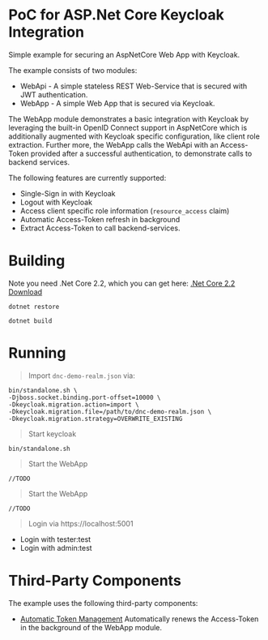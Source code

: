 # PoC for ASP.Net Core Keycloak Integration
Simple example for securing an AspNetCore Web App with Keycloak.

The example consists of two modules:
* WebApi - A simple stateless REST Web-Service that is secured with JWT authentication.
* WebApp - A simple Web App that is secured via Keycloak.

The WebApp module demonstrates a basic integration with Keycloak by leveraging the built-in OpenID Connect support in AspNetCore which is additionally augmented with Keycloak specific configuration, like client role extraction. Further more, the WebApp calls the WebApi with an Access-Token provided after a successful authentication, to demonstrate calls to backend services.

The following features are currently supported:
* Single-Sign in with Keycloak
* Logout with Keycloak
* Access client specific role information (`resource_access` claim)
* Automatic Access-Token refresh in background
* Extract Access-Token to call backend-services.

# Building
Note you need .Net Core 2.2, which you can get here: [.Net Core 2.2 Download](https://dotnet.microsoft.com/download/dotnet-core/2.2)

```
dotnet restore

dotnet build
```

# Running

> Import `dnc-demo-realm.json` via:
```
bin/standalone.sh \
-Djboss.socket.binding.port-offset=10000 \
-Dkeycloak.migration.action=import \
-Dkeycloak.migration.file=/path/to/dnc-demo-realm.json \
-Dkeycloak.migration.strategy=OVERWRITE_EXISTING
```

> Start keycloak
```
bin/standalone.sh
```

> Start the WebApp 
```
//TODO
```

> Start the WebApp
```
//TODO
```

> Login via https://localhost:5001

* Login with tester:test
* Login with admin:test


# Third-Party Components

The example uses the following third-party components:
* [Automatic Token Management](https://github.com/IdentityServer/IdentityServer4.Samples/tree/master/Clients/src/MvcHybridAutomaticRefresh/AutomaticTokenManagement) 
Automatically renews the Access-Token in the background of the WebApp module.
